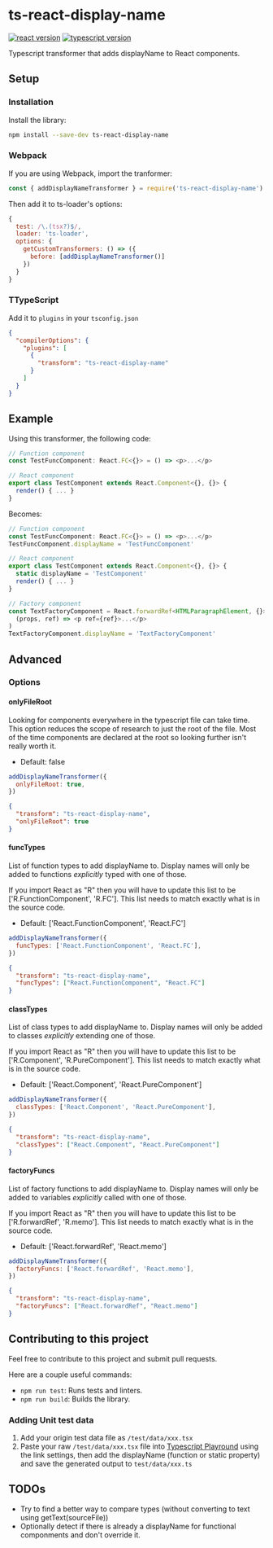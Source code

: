 # ts-react-display-name

[![react version](https://img.shields.io/badge/React-16+-green.svg?style=flat-square)](https://github.com/facebook/react/)
[![typescript version](https://img.shields.io/badge/TypeScript-3.6+-green.svg?style=flat-square)](https://www.typescriptlang.org/)

Typescript transformer that adds displayName to React components.

## Setup

### Installation

Install the library:

```bash
npm install --save-dev ts-react-display-name
```

### Webpack

If you are using Webpack, import the tranformer:

```js
const { addDisplayNameTransformer } = require('ts-react-display-name')
```

Then add it to ts-loader's options:

```js
{
  test: /\.(tsx?)$/,
  loader: 'ts-loader',
  options: {
    getCustomTransformers: () => ({
      before: [addDisplayNameTransformer()]
    })
  }
}
```

### TTypeScript

Add it to `plugins` in your `tsconfig.json`

```json
{
  "compilerOptions": {
    "plugins": [
      {
        "transform": "ts-react-display-name"
      }
    ]
  }
}
```

## Example

Using this transformer, the following code:

```js
// Function component
const TestFuncComponent: React.FC<{}> = () => <p>...</p>

// React component
export class TestComponent extends React.Component<{}, {}> {
  render() { ... }
}
```

Becomes:

```js
// Function component
const TestFuncComponent: React.FC<{}> = () => <p>...</p>
TestFuncComponent.displayName = 'TestFuncComponent'

// React component
export class TestComponent extends React.Component<{}, {}> {
  static displayName = 'TestComponent'
  render() { ... }
}

// Factory component
const TextFactoryComponent = React.forwardRef<HTMLParagraphElement, {}>(
  (props, ref) => <p ref={ref}>...</p>
)
TextFactoryComponent.displayName = 'TextFactoryComponent'
```

## Advanced

### Options

#### onlyFileRoot

Looking for components everywhere in the typescript file can take time. This
option reduces the scope of research to just the root of the file. Most of
the time components are declared at the root so looking further isn't really
worth it.

- Default: false

```js
addDisplayNameTransformer({
  onlyFileRoot: true,
})
```

```json
{
  "transform": "ts-react-display-name",
  "onlyFileRoot": true
}
```

#### funcTypes

List of function types to add displayName to. Display names will only be added
to functions _explicitly_ typed with one of those.

If you import React as "R" then you will have to update this list to be
['R.FunctionComponent', 'R.FC']. This list needs to match exactly what is
in the source code.

- Default: ['React.FunctionComponent', 'React.FC']

```js
addDisplayNameTransformer({
  funcTypes: ['React.FunctionComponent', 'React.FC'],
})
```

```json
{
  "transform": "ts-react-display-name",
  "funcTypes": ["React.FunctionComponent", "React.FC"]
}
```

#### classTypes

List of class types to add displayName to. Display names will only be added
to classes _explicitly_ extending one of those.

If you import React as "R" then you will have to update this list to be
['R.Component', 'R.PureComponent']. This list needs to match exactly what is
in the source code.

- Default: ['React.Component', 'React.PureComponent']

```js
addDisplayNameTransformer({
  classTypes: ['React.Component', 'React.PureComponent'],
})
```

```json
{
  "transform": "ts-react-display-name",
  "classTypes": ["React.Component", "React.PureComponent"]
}
```

#### factoryFuncs

List of factory functions to add displayName to. Display names will only be added
to variables _explicitly_ called with one of those.

If you import React as "R" then you will have to update this list to be
['R.forwardRef', 'R.memo']. This list needs to match exactly what is
in the source code.

- Default: ['React.forwardRef', 'React.memo']

```js
addDisplayNameTransformer({
  factoryFuncs: ['React.forwardRef', 'React.memo'],
})
```

```json
{
  "transform": "ts-react-display-name",
  "factoryFuncs": ["React.forwardRef", "React.memo"]
}
```

## Contributing to this project

Feel free to contribute to this project and submit pull requests.

Here are a couple useful commands:

- `npm run test`: Runs tests and linters.
- `npm run build`: Builds the library.

### Adding Unit test data

1. Add your origin test data file as `/test/data/xxx.tsx`
2. Paste your raw `/test/data/xxx.tsx` file into [Typescript Playround](https://www.typescriptlang.org/play/index.html?target=1&jsx=2) using the link settings, then add the displayName (function or static property) and save the generated output to `test/data/xxx.ts`

## TODOs

- Try to find a better way to compare types (without converting to text
  using getText(sourceFile))
- Optionally detect if there is already a displayName for functional componments and don't override it.
